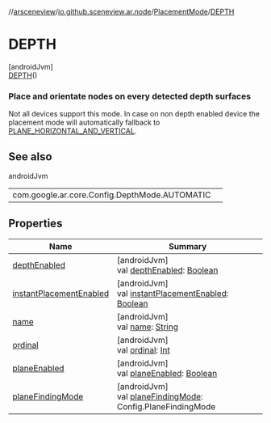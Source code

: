 //[arsceneview](../../../../index.md)/[io.github.sceneview.ar.node](../../index.md)/[PlacementMode](../index.md)/[DEPTH](index.md)

# DEPTH

[androidJvm]\
[DEPTH](index.md)()

###  Place and orientate nodes on every detected depth surfaces

Not all devices support this mode. In case on non depth enabled device the placement mode will automatically fallback to [PLANE_HORIZONTAL_AND_VERTICAL](../-p-l-a-n-e_-h-o-r-i-z-o-n-t-a-l_-a-n-d_-v-e-r-t-i-c-a-l/index.md).

## See also

androidJvm

| | |
|---|---|
| com.google.ar.core.Config.DepthMode.AUTOMATIC |  |

## Properties

| Name | Summary |
|---|---|
| [depthEnabled](../depth-enabled.md) | [androidJvm]<br>val [depthEnabled](../depth-enabled.md): [Boolean](https://kotlinlang.org/api/latest/jvm/stdlib/kotlin/-boolean/index.html) |
| [instantPlacementEnabled](../instant-placement-enabled.md) | [androidJvm]<br>val [instantPlacementEnabled](../instant-placement-enabled.md): [Boolean](https://kotlinlang.org/api/latest/jvm/stdlib/kotlin/-boolean/index.html) |
| [name](../../../io.github.sceneview.ar.scene/-plane-renderer/-plane-renderer-mode/-r-e-n-d-e-r_-a-l-l/index.md#-372974862%2FProperties%2F-58641720) | [androidJvm]<br>val [name](../../../io.github.sceneview.ar.scene/-plane-renderer/-plane-renderer-mode/-r-e-n-d-e-r_-a-l-l/index.md#-372974862%2FProperties%2F-58641720): [String](https://kotlinlang.org/api/latest/jvm/stdlib/kotlin/-string/index.html) |
| [ordinal](../../../io.github.sceneview.ar.scene/-plane-renderer/-plane-renderer-mode/-r-e-n-d-e-r_-a-l-l/index.md#-739389684%2FProperties%2F-58641720) | [androidJvm]<br>val [ordinal](../../../io.github.sceneview.ar.scene/-plane-renderer/-plane-renderer-mode/-r-e-n-d-e-r_-a-l-l/index.md#-739389684%2FProperties%2F-58641720): [Int](https://kotlinlang.org/api/latest/jvm/stdlib/kotlin/-int/index.html) |
| [planeEnabled](../plane-enabled.md) | [androidJvm]<br>val [planeEnabled](../plane-enabled.md): [Boolean](https://kotlinlang.org/api/latest/jvm/stdlib/kotlin/-boolean/index.html) |
| [planeFindingMode](../plane-finding-mode.md) | [androidJvm]<br>val [planeFindingMode](../plane-finding-mode.md): Config.PlaneFindingMode |
